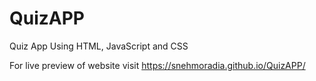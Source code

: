 # QuizAPP
Quiz App Using HTML, JavaScript and CSS 

For live preview of website visit https://snehmoradia.github.io/QuizAPP/

